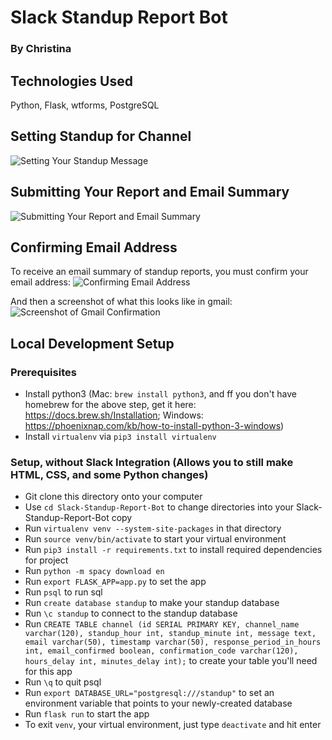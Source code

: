 # Slack Standup Report Bot
### By Christina

## Technologies Used
Python, Flask, wtforms, PostgreSQL

## Setting Standup for Channel
![Setting Your Standup Message](https://raw.githubusercontent.com/cjaiello/standupbot/master/standup-setting-message.gif)

## Submitting Your Report and Email Summary
![Submitting Your Report and Email Summary](https://raw.githubusercontent.com/cjaiello/standupbot/master/standup-submitting-reports-and-emailing.gif)

## Confirming Email Address
To receive an email summary of standup reports, you must confirm your email address:
![Confirming Email Address](https://raw.githubusercontent.com/cjaiello/standupbot/master/standup-confirm-email-address.gif)

And then a screenshot of what this looks like in gmail:
![Screenshot of Gmail Confirmation](https://raw.githubusercontent.com/cjaiello/standupbot/master/confirmation-in-gmail.png)

## Local Development Setup
### Prerequisites
* Install python3 (Mac: `brew install python3`, and ff you don't have homebrew for the above step, get it here: https://docs.brew.sh/Installation; Windows: https://phoenixnap.com/kb/how-to-install-python-3-windows)
* Install `virtualenv` via `pip3 install virtualenv`

### Setup, without Slack Integration (Allows you to still make HTML, CSS, and some Python changes)
* Git clone this directory onto your computer
* Use `cd Slack-Standup-Report-Bot` to change directories into your Slack-Standup-Report-Bot copy
* Run `virtualenv venv --system-site-packages` in that directory
* Run `source venv/bin/activate` to start your virtual environment
* Run `pip3 install -r requirements.txt` to install required dependencies for project
* Run `python -m spacy download en`
* Run `export FLASK_APP=app.py` to set the app
* Run `psql` to run sql
* Run `create database standup` to make your standup database
* Run `\c standup` to connect to the standup database
* Run `CREATE TABLE channel (id SERIAL PRIMARY KEY, channel_name varchar(120), standup_hour int, standup_minute int, message text, email varchar(50), timestamp varchar(50), response_period_in_hours int, email_confirmed boolean, confirmation_code varchar(120), hours_delay int, minutes_delay int);` to create your table you'll need for this app
* Run `\q` to quit psql
* Run `export DATABASE_URL="postgresql:///standup"` to set an environment variable that points to your newly-created database
* Run `flask run` to start the app
* To exit `venv`, your virtual environment, just type `deactivate` and hit enter
